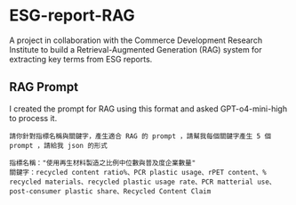 # ESG-report-RAG
A project in collaboration with the Commerce Development Research Institute to build a Retrieval-Augmented Generation (RAG) system for extracting key terms from ESG reports.

## RAG Prompt
I created the prompt for RAG using this format and asked GPT-o4-mini-high to process it.
```
請你針對指標名稱與關鍵字，產生適合 RAG 的 prompt ，請幫我每個關鍵字產生 5 個 prompt ，請給我 json 的形式

指標名稱："使用再生材料製造之比例中位數與普及度企業數量" 
關鍵字：recycled content ratio%、PCR plastic usage、rPET content、% recycled materials、recycled plastic usage rate、PCR matterial use、post-consumer plastic share、Recycled Content Claim
```
